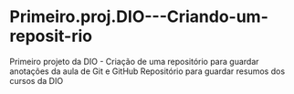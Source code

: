 # Primeiro.proj.DIO---Criando-um-reposit-rio
Primeiro projeto da DIO - Criação de uma repositório para guardar anotações da aula de Git e GitHub
Repositório para guardar resumos dos cursos da DIO
